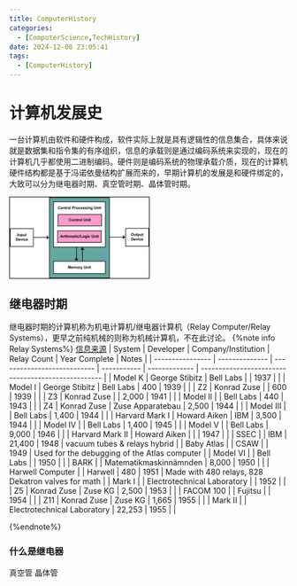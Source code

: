 ```yaml
---
title: ComputerHistory
categories:
  - [ComputerScience,TechHistory]
date: 2024-12-08 23:05:41
tags:
  - [ComputerHistory]
---
```

# 计算机发展史
一台计算机由软件和硬件构成，软件实际上就是具有逻辑性的信息集合，具体来说就是数据集和指令集的有序组织，信息的承载则是通过编码系统来实现的，现在的计算机几乎都使用二进制编码。硬件则是编码系统的物理承载介质，现在的计算机硬件结构都是基于冯诺依曼结构扩展而来的，早期计算机的发展是和硬件绑定的，大致可以分为继电器时期、真空管时期、晶体管时期。

<div>
    <img src="/ComputerHistory/image.png" width="50%" height="50%" style="border: 1px solid black;float: left;">
</div>


<div style="clear: both;"></div>

## 继电器时期
继电器时期的计算机称为机电计算机/继电器计算机（Relay Computer/Relay Systems），更早之前纯机械的则称为机械计算机，不在此讨论。
{%note info Relay Systems%}
[信息来源](https://en.wikichip.org/wiki/relay_computer)
| System           | Developer      | Company/Institution         | Relay Count | Year Complete | Notes                                              |
| ---------------- | -------------- | --------------------------- | ----------- | ------------- | -------------------------------------------------- |
| Model K          | George Stibitz | Bell Labs                   |             | 1937          |                                                    |
| Model I          | George Stibitz | Bell Labs                   | 400         | 1939          |                                                    |
| Z2               | Konrad Zuse    |                             | 600         | 1939          |                                                    |
| Z3               | Konrad Zuse    |                             | 2,000       | 1941          |                                                    |
| Model II         |                | Bell Labs                   | 440         | 1943          |                                                    |
| Z4               | Konrad Zuse    | Zuse Apparatebau            | 2,500       | 1944          |                                                    |
| Model III        |                | Bell Labs                   | 1,400       | 1944          |                                                    |
| Harvard Mark I   | Howard Aiken   | IBM                         | 3,500       | 1944          |                                                    |
| Model IV         |                | Bell Labs                   | 1,400       | 1945          |                                                    |
| Model V          |                | Bell Labs                   | 9,000       | 1946          |                                                    |
| Harvard Mark II  | Howard Aiken   |                             |             | 1947          |                                                    |
| SSEC             |                | IBM                         | 21,400      | 1948          | vacuum tubes & relays hybrid                       |
| Baby Atlas       |                | CSAW                        |             | 1949          | Used for the debugging of the Atlas computer       |
| Model VI         |                | Bell Labs                   |             | 1950          |                                                    |
| BARK             |                | Matematikmaskinnämnden      | 8,000       | 1950          |                                                    |
| Harwell Computer |                | Harwell                     | 480         | 1951          | Made with 480 relays, 828 Dekatron valves for math |
| Mark I           |                | Electrotechnical Laboratory |             | 1952          |                                                    |
| Z5               | Konrad Zuse    | Zuse KG                     | 2,500       | 1953          |                                                    |
| FACOM 100        |                | Fujitsu                     |             | 1954          |                                                    |
| Z11              | Konrad Zuse    | Zuse KG                     | 1,665       | 1955          |                                                    |
| Mark II          |                | Electrotechnical Laboratory | 22,253      | 1955          |                                                    |

{%endnote%} 
### 什么是继电器

                                                          
真空管
晶体管